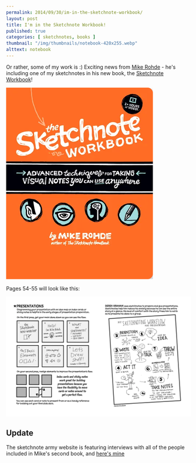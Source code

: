 ```yaml
---
permalink: 2014/09/30/im-in-the-sketchnote-workbook/
layout: post
title: I'm in the Sketchnote Workbook!
published: true
categories: [ sketchnotes, books ]
thumbnail: "/img/thumbnails/notebook-420x255.webp"
alttext: notebook
---
```


Or rather, some of my work is :) Exciting news from <a href="http://rohdesign.com">Mike Rohde</a> - 
he's including one of my sketchnotes in his new book, the 
<a href="http://rohdesign.com/workbook/" alt="link to book">Sketchnote Workbook</a>! 

<img src="/img/posts/im-in-the-sketchnote-workbook/rohde-sketchnote-workbook.webp" alt="book cover" class="u-max-full-width" />

Pages 54-55 will look like this:

<img src="/img/posts/im-in-the-sketchnote-workbook/tsw-ch3-54-55.webp" alt="page 55 of book" class="u-max-full-width" />


## Update

The sketchnote army website is featuring interviews with all of the people included in Mike's second book, and 
[here's mine](http://sketchnotearmy.com/blog/2015/2/10/the-sketchnote-workbook-featured-sketchnoter-derek-graham.html)
